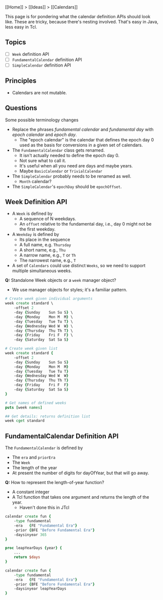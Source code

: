 [[Home]] > [[Ideas]] > [[Calendars]]

This page is for pondering what the calendar definition APIs should look like.  These are tricky, because there's nesting involved.  That's easy in Java, less easy in Tcl.

## Topics

- [ ] `Week` definition API
- [ ] `FundamentalCalendar` definition API
- [ ] `SimpleCalendar` definition API

## Principles

- Calendars are not mutable.

## Questions

Some possible terminology changes

- Replace the phrases *fundamental calendar* and *fundamental day* with *epoch calendar* and *epoch day*.
    - The "epoch calendar" is the calendar that defines the epoch day 0 used as the basis for conversions in a given set of calendars.
- The `FundamentalCalendar` class gets renamed.
    - It isn't actually needed to define the epoch day 0.
    - Not sure what to call it. 
    - It's useful when all you need are days and maybe years.
    - Maybe `BasicCalendar` or `TrivialCalendar`
- The `SimpleCalendar` probably needs to be renamed as well.
    - `Month` calendar?
- The `SimpleCalendar`'s `epochDay` should be `epochOffset`.

## Week Definition API

- A `Week` is defined by
    - A sequence of N weekdays.
    - An `offset` relative to the fundamental day, i.e., day 0 might not be the first weekday.
- A `Weekday` is defined by
    - Its place in the sequence
    - A full name, e.g. `Thursday`
    - A short name, e.g., `Thu`
    - A narrow name, e.g., `T` or `Th`
    - The narrowest name, e.g., `T`
- A set of `Calendars` could use distinct `Weeks`, so we need to support multiple simultaneous weeks.

**Q:** Standalone Week objects or a `week` manager object?
- We use manager objects for styles; it's a familiar pattern.

```tcl
# Create week given individual arguments
week create standard \
    -offset 2
    -day {Sunday    Sun Su S} \
    -day {Monday    Mon M  M} \
    -day {Tuesday   Tue Tu T} \
    -day {Wednesday Wed W  W} \
    -day {Thursday  Thu Th T} \
    -day {Friday    Fri F  F} \
    -day {Saturday  Sat Sa S}

# Create week given list
week create standard {
    -offset 2
    -day {Sunday    Sun Su S}
    -day {Monday    Mon M  M}
    -day {Tuesday   Tue Tu T}
    -day {Wednesday Wed W  W}
    -day {Thursday  Thu Th T}
    -day {Friday    Fri F  F}
    -day {Saturday  Sat Sa S}
}

# Get names of defined weeks
puts [week names]

## Get details: returns definition list
week cget standard
```

## FundamentalCalendar Definition API

The `FundamentalCalendar` is defined by

- The `era` and `priorEra`
- The `Week`
- The length of the year
- At present the number of digits for dayOfYear, but that will go away.

**Q:** How to represent the length-of-year function?

- A constant integer
- A Tcl function that takes one argument and returns the length of the year.
    - Haven't done this in JTcl

```tcl
calendar create fun {
    -type fundamental
    -era   {FE "Fundamental Era"} 
    -prior {BFE "Before Fundamental Era"}
    -daysinyear 365
}

proc leapYearDays {year} {
    ...
    return $days
}

calendar create fun {
    -type fundamental
    -era   {FE "Fundamental Era"} 
    -prior {BFE "Before Fundamental Era"}
    -daysinyear leapYearDays
}
```





